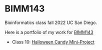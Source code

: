 # BIMM143
Bioinformatics class fall 2022 UC San Diego. 

Here is a portfolio of my work for [BIMM143](https://bioboot.github.io/bimm143_F22/)

- Class 10: [Halloween Candy Mini-Project]()
